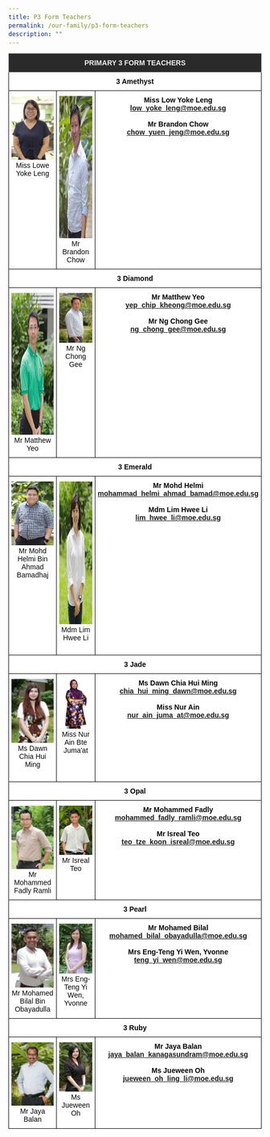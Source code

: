 ```yaml
---
title: P3 Form Teachers
permalink: /our-family/p3-form-teachers
description: ""
---
```

<style type="text/css">
.tg  {border-collapse:collapse;border-spacing:0;}
.tg td{border-color:black;border-style:solid;border-width:1px;font-family:Arial, sans-serif;font-size:14px;
  overflow:hidden;padding:10px 5px;word-break:normal;}
.tg th{border-color:black;border-style:solid;border-width:1px;font-family:Arial, sans-serif;font-size:14px;
  font-weight:normal;overflow:hidden;padding:10px 5px;word-break:normal;}
.tg .tg-8zvm{background-color:#2A2A2A;border-color:inherit;color:#EEE;font-weight:bold;text-align:center;vertical-align:middle}
.tg .tg-qn16{background-color:#FFF;color:#050505;font-weight:bold;text-align:center;vertical-align:top}
.tg .tg-v9jf{background-color:#FFF;color:#050505;text-align:center;vertical-align:top}
</style>
<table class="tg">
<thead>
  <tr>
    <th class="tg-8zvm" colspan="3"><span style="color:#EEE;background-color:#2A2A2A">PRIMARY 3 FORM TEACHERS</span></th>
  </tr>
</thead>
<tbody>
  <tr>
    <td class="tg-qn16" colspan="3"><strong> 3 Amethyst</strong></td>
  </tr>
  <tr>
    <td class="tg-v9jf"><img src="/images/Lowe%20yoke%20leng.jpg" alt="Lowe yoke leng.jpg" width="189">Miss Lowe Yoke Leng<br></td>
    <td class="tg-v9jf"><img src="/images/Mr%20Brandon%20Chow%20Yuen%20Jeng.jpg" alt="Mr Brandon Chow Yuen Jeng.JPG" width="188" height="283">Mr Brandon Chow</td>
    <td class="tg-qn16"><strong>Miss Low Yoke Leng</strong><br><a href="mailto:low_yoke_leng@moe.edu.sg">low_yoke_leng@moe.edu.sg</a><br><br><strong>Mr Brandon Chow</strong><br><a href="mailto:chow_yuen_jeng@moe.edu.sg">chow_yuen_jeng@moe.edu.sg</a></td>
  </tr>
  <tr>
    <td class="tg-qn16" colspan="3"> <strong> 3 Diamond  </strong> </td>
  </tr>
  <tr>
    <td class="tg-v9jf"><img src="/images/Mr%20Yeo%20Chip%20Kheong%20Matthew.jpg" alt="Mr Yeo Chip Kheong Matthew.jpg" width="189" height="282">Mr Matthew Yeo<br></td>
    <td class="tg-v9jf"><img src="/images/Mr%20Ng%20Chong%20Gee.jpg" alt="Mr Ng Chong Gee.JPG" width="190">Mr Ng Chong Gee </td>
    <td class="tg-qn16"><strong>Mr Matthew Yeo</strong><br><a href="mailto:yep_chip_kheong@moe.edu.sg">yep_chip_kheong@moe.edu.sg</a><br><br><strong>Mr Ng Chong Gee</strong><br><a href="mailto:ng_chong_gee@moe.edu.sg">ng_chong_gee@moe.edu.sg</a></td>
  </tr>
  <tr>
    <td class="tg-qn16" colspan="3">  <strong> 3 Emerald </strong> </td>
  </tr>
  <tr>
    <td class="tg-v9jf"><img src="/images/Mr%20Mohammad%20Helmi%20Bin%20Ahmad%20Bamadhaj.jpg" alt="Mr Mohammad Helmi Bin Ahmad Bamadhaj.JPG" width="189">Mr Mohd Helmi Bin Ahmad Bamadhaj </td>
    <td class="tg-v9jf"><img src="/images/Mdm%20Lim%20Hwee%20Lii.jpg" alt="Mdm Lim Hwee Li.jpg" width="190" height="284">Mdm Lim Hwee Li <br><br></td>
    <td class="tg-qn16"><strong>Mr Mohd Helmi</strong><br><a href="mailto:mohammad_helmi_ahmad_bamad@moe.edu.sg">mohammad_helmi_ahmad_bamad@moe.edu.sg</a><br><br><strong>Mdm Lim Hwee Li</strong><br><a href="mailto:lim_hwee_li@moe.edu.sg">lim_hwee_li@moe.edu.sg</a></td>
  </tr>
  <tr>
    <td class="tg-qn16" colspan="3"><strong>  3 Jade   </strong></td>
  </tr>
  <tr>
    <td class="tg-v9jf"><img src="/images/Ms%20Chia%20Hui%20Ming%20Dawnn.jpg" alt="Ms Chia Hui Ming Dawn .JPG" width="189">Ms Dawn Chia Hui Ming<br><br></td>
    <td class="tg-v9jf"><img src="images/ain.jpeg" alt="AIN.jpeg" width="190">Miss Nur Ain Bte Juma'at </td>
    <td class="tg-qn16"><strong> Ms Dawn Chia Hui Ming</strong><br><a href="mailto:chia_hui_ming_dawn@moe.edu.sg">chia_hui_ming_dawn@moe.edu.sg</a><br><br><strong>Miss Nur Ain </strong><br><a href="mailto:nur_ain_juma_at@moe.edu.sg">nur_ain_juma_at@moe.edu.sg</a></td>
  </tr>
  <tr>
    <td class="tg-qn16" colspan="3"> <strong> 3 Opal   </strong></td>
  </tr>
  <tr>
    <td class="tg-v9jf"><img src="/images/Mr%20Mohammed%20Fadly%20Ramli.jpg" alt="Mr Mohammed Fadly Ramli.JPG" width="189">Mr Mohammed Fadly Ramli</td>
    <td class="tg-v9jf"><img src="/images/Mr%20Teo%20Tze%20Koon%20Isreall.jpg" alt="Mr Teo Tze Koon Isreal.JPG" width="190">Mr Isreal Teo <br><br></td>
    <td class="tg-qn16"><strong>Mr Mohammed Fadly</strong><br><a href="mailto:mohammed_fadly_ramli@moe.edu.sg">mohammed_fadly_ramli@moe.edu.sg</a><br><br><strong>Mr Isreal Teo</strong><br><a href="mailto:teo_tze_koon_isreal@moe.edu.sg">teo_tze_koon_isreal@moe.edu.sg</a></td>
  </tr>
  <tr>
    <td class="tg-qn16" colspan="3"> <strong>  3 Pearl </strong> </td>
  </tr>
  <tr>
    <td class="tg-v9jf"><img src="/images/Mr%20Mohamed%20Bilal%20Bin%20Obayadulla.jpg" alt="Mr Mohamed Bilal Bin Obayadulla.JPG" width="189">Mr Mohamed Bilal Bin Obayadulla<br></td>
    <td class="tg-v9jf"><img src="/images/Mrs%20Eng%20Yi%20Wenn.jpg" alt="Mrs Eng Yi Wen.JPG" width="190">Mrs Eng-Teng Yi Wen, Yvonne<br></td>
    <td class="tg-qn16"><strong>Mr Mohamed Bilal</strong><br><a href="mailto:mohamed_bilal_obayadulla@moe.edu.sg">mohamed_bilal_obayadulla@moe.edu.sg</a><br><br><strong>Mrs Eng-Teng Yi Wen, Yvonne</strong><br><a href="mailto:teng_yi_wen@moe.edu.sg">teng_yi_wen@moe.edu.sg</a></td>
  </tr>
  <tr>
    <td class="tg-qn16" colspan="3">  <strong> 3 Ruby </strong> </td>
  </tr>
  <tr>
    <td class="tg-v9jf"><img src="/images/Mr%20Jaya%20Balan%20Kanagasundram.jpg" alt="Mr Jaya Balan Kanagasundram.JPG" width="189">Mr Jaya Balan</td>
    <td class="tg-v9jf"><img src="/images/Ms%20Oh%20Ling%20Li%20Jueween.jpg" alt="Ms Oh Ling Li Jueween.JPG" width="190">Ms Jueween Oh </td>
    <td class="tg-qn16"><strong>Mr Jaya Balan</strong><br><a href="mailto:jaya_balan_kanagasundram@moe.edu.sg">jaya_balan_kanagasundram@moe.edu.sg</a><br><br><strong>Ms Jueween Oh</strong><br><a href="mailto:jueween_oh_ling_li@moe.edu.sg">jueween_oh_ling_li@moe.edu.sg</a> </td>
  </tr>
</tbody>
</table>
